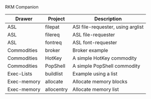 RKM Companion

| Drawer      | Project       | Description
| ----------- | ------------- | ----------------------------------
| ASL         | filepat       | ASl file-requester, using arglist
| ASL         | filereq       | ASL file-requester
| ASL         | fontreq       | ASL font-requester
| Commodities | broker        | Broker example
| Commodities | HotKey        | A simple HotKey commodity
| Commodities | PopShell      | A simple PopShell commodity
| Exec-Lists  | buildlist     | Example using a list
| Exec-memory | allocate      | Allocate memory blocks
| Exec-memory | allocentry    | Allocate memory list